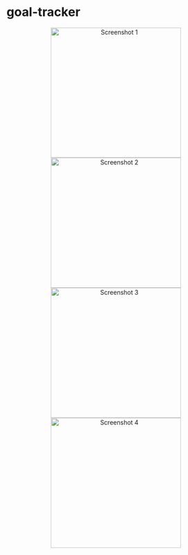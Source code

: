# goal-tracker

<div align="center"> <!-- Row 1 --> <img src="https://github.com/user-attachments/assets/c219d6bc-6ab8-4b77-b324-5bc3f10847b1" alt="Screenshot 1" width="300" /> <img src="https://github.com/user-attachments/assets/1f5d5b00-abb5-4b75-bc00-b0505d69bcbd" alt="Screenshot 2" width="300" /> <!-- Row 2 --> <img src="https://github.com/user-attachments/assets/98a16819-5c13-4644-83e9-e3840ec2db70" alt="Screenshot 3" width="300" /> <img src="https://github.com/user-attachments/assets/7f3e444e-ebae-4558-bf72-40f55ba60184" alt="Screenshot 4" width="300" /> </div>

